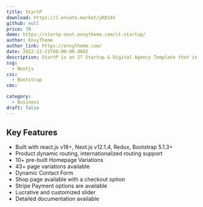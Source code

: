 ```yaml
---
title: StartP
download: https://1.envato.market/yRD14V
github: null
price: 39
demo: https://startp-next.envytheme.com/it-startup/
author: EnvyTheme
author_link: https://envytheme.com/
date: 2022-12-21T00:00:00.000Z
description: StartP is an IT Startup & Digital Agency Template that is based on React, NextJS, and Bootstrap. This template was specially made for those who want to provide IT solutions and software services online.
ssg:
  - Nextjs
css:
  - Bootstrap
cms:

category:
  - Business
draft: false
---
```


## Key Features

- Built with react.js v18+, Next.js v12.1.4, Redux, Bootstrap 5.1.3+
- Product dynamic routing, internationalized routing support
- 10+ pre-built Homepage Variations
- 43+ page variations available
- Dynamic Contact Form
- Shop page available with a checkout option
- Stripe Payment options are available
- Lucrative and customized slider
- Detailed documentation available
